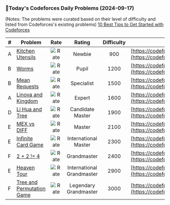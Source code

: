 ### 🌟Today's Codeforces Daily Problems (2024-09-17)
(Notes: The problems were curated based on their level of difficulty and listed from Codeforces's existing problems)
[10 Best Tips to Get Started with Codeforces](https://github.com/ika9810/Codeforces-Daily-Problems/blob/main/10%20Best%20Tips%20to%20Get%20Started%20with%20Codeforces.md)

| # | Problem | Rate| Rating | Difficulty | Contest |
|---| ----- | :--------: | :----------: | :----------: | ---------- |
|A|[Kitchen Utensils](https://codeforces.com/contest/1032/problem/A)|![Rate](https://img.shields.io/badge/Newbie-900-lightgrey)|Newbie|900|[https://codeforces.com/contest/1032](https://codeforces.com/contest/1032)|
|B|[Worms](https://codeforces.com/contest/474/problem/B)|![Rate](https://img.shields.io/badge/Pupil-1200-brightgreen)|Pupil|1200|[https://codeforces.com/contest/474](https://codeforces.com/contest/474)|
|B|[Mean Requests](https://codeforces.com/contest/523/problem/B)|![Rate](https://img.shields.io/badge/Specialist-1500-9cf)|Specialist|1500|[https://codeforces.com/contest/523](https://codeforces.com/contest/523)|
|A|[Linova and Kingdom](https://codeforces.com/contest/1336/problem/A)|![Rate](https://img.shields.io/badge/Expert-1600-blue)|Expert|1600|[https://codeforces.com/contest/1336](https://codeforces.com/contest/1336)|
|D|[Li Hua and Tree](https://codeforces.com/contest/1797/problem/D)|![Rate](https://img.shields.io/badge/Candidate%20Master-1900-blueviolet)|Candidate Master|1900|[https://codeforces.com/contest/1797](https://codeforces.com/contest/1797)|
|E|[MEX vs DIFF](https://codeforces.com/contest/1684/problem/E)|![Rate](https://img.shields.io/badge/Master-2100-orange)|Master|2100|[https://codeforces.com/contest/1684](https://codeforces.com/contest/1684)|
|E|[Infinite Card Game](https://codeforces.com/contest/1895/problem/E)|![Rate](https://img.shields.io/badge/International%20Master-2300-orange)|International Master|2300|[https://codeforces.com/contest/1895](https://codeforces.com/contest/1895)|
|F|[2 + 2 != 4](https://codeforces.com/contest/952/problem/F)|![Rate](https://img.shields.io/badge/Grandmaster-2400-red)|Grandmaster|2400|[https://codeforces.com/contest/952](https://codeforces.com/contest/952)|
|E|[Heaven Tour](https://codeforces.com/contest/187/problem/E)|![Rate](https://img.shields.io/badge/International%20Grandmaster-2900-red)|International Grandmaster|2900|[https://codeforces.com/contest/187](https://codeforces.com/contest/187)|
|F|[Tree and Permutation Game](https://codeforces.com/contest/1659/problem/F)|![Rate](https://img.shields.io/badge/Legendary%20Grandmaster-3000-red)|Legendary Grandmaster|3000|[https://codeforces.com/contest/1659](https://codeforces.com/contest/1659)|
